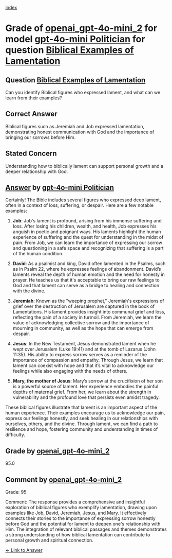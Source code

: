
[Index](../../../../index.md)
# Grade of [openai_gpt-4o-mini_2](../../../grading_models/openai_gpt-4o-mini_2.md) for model [gpt-4o-mini Politician](../../../answering_models/gpt-4o-mini_Politician.md) for question [Biblical Examples of Lamentation](../../../questions/Biblical_Examples_of_Lamentation.md)

## Question [Biblical Examples of Lamentation](../../../questions/Biblical_Examples_of_Lamentation.md)
Can you identify Biblical figures who expressed lament, and what can we learn from their examples?

## Correct Answer
Biblical figures such as Jeremiah and Job expressed lamentation, demonstrating honest communication with God and the importance of bringing our sorrows before Him.

## Stated Concern
Understanding how to biblically lament can support personal growth and a deeper relationship with God.

## [Answer](../Biblical_Examples_of_Lamentation.md) by [gpt-4o-mini Politician](../../../answering_models/gpt-4o-mini_Politician.md)
Certainly! The Bible includes several figures who expressed deep lament, often in a context of loss, suffering, or despair. Here are a few notable examples:

1. **Job**: Job's lament is profound, arising from his immense suffering and loss. After losing his children, wealth, and health, Job expresses his anguish in poetic and poignant ways. His laments highlight the human experience of suffering and the quest for understanding in the midst of pain. From Job, we can learn the importance of expressing our sorrow and questioning in a safe space and recognizing that suffering is a part of the human condition.

2. **David**: As a psalmist and king, David often lamented in the Psalms, such as in Psalm 22, where he expresses feelings of abandonment. David’s laments reveal the depth of human emotion and the need for honesty in prayer. He teaches us that it's acceptable to bring our raw feelings to God and that lament can serve as a bridge to healing and connection with the divine.

3. **Jeremiah**: Known as the "weeping prophet," Jeremiah's expressions of grief over the destruction of Jerusalem are captured in the book of Lamentations. His lament provides insight into communal grief and loss, reflecting the pain of a society in turmoil. From Jeremiah, we learn the value of acknowledging collective sorrow and the importance of mourning in community, as well as the hope that can emerge from despair.

4. **Jesus**: In the New Testament, Jesus demonstrated lament when he wept over Jerusalem (Luke 19:41) and at the tomb of Lazarus (John 11:35). His ability to express sorrow serves as a reminder of the importance of compassion and empathy. Through Jesus, we learn that lament can coexist with hope and that it’s vital to acknowledge our feelings while also engaging with the needs of others.

5. **Mary, the mother of Jesus**: Mary’s sorrow at the crucifixion of her son is a powerful source of lament. Her experience embodies the painful depths of maternal grief. From her, we learn about the strength in vulnerability and the profound love that persists even amidst tragedy.

These biblical figures illustrate that lament is an important aspect of the human experience. Their examples encourage us to acknowledge our pain, express our feelings honestly, and seek healing in our relationships with ourselves, others, and the divine. Through lament, we can find a path to resilience and hope, fostering community and understanding in times of difficulty.

## Grade by [openai_gpt-4o-mini_2](../../../grading_models/openai_gpt-4o-mini_2.md)
95.0

## Comment by [openai_gpt-4o-mini_2](../../../grading_models/openai_gpt-4o-mini_2.md)
Grade: 95

Comment: The response provides a comprehensive and insightful exploration of biblical figures who exemplify lamentation, drawing upon examples like Job, David, Jeremiah, Jesus, and Mary. It effectively connects their stories to the importance of expressing sorrow honestly before God and the potential for lament to deepen one's relationship with Him. The integration of relevant biblical passages and themes demonstrates a strong understanding of how biblical lamentation can contribute to personal growth and spiritual connection.

[&lt;- Link to Answer](../Biblical_Examples_of_Lamentation.md)
